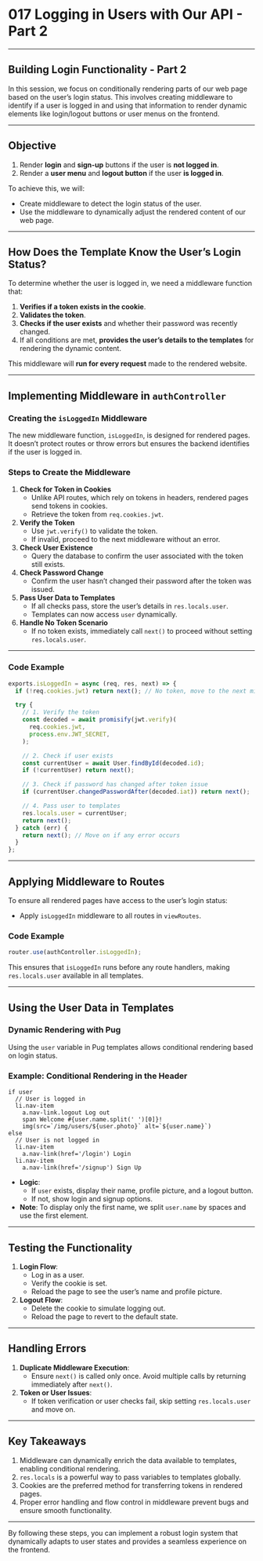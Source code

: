 # 017 Logging in Users with Our API - Part 2

---

## Building Login Functionality - Part 2

In this session, we focus on conditionally rendering parts of our web page based on the user’s login status. This involves creating middleware to identify if a user is logged in and using that information to render dynamic elements like login/logout buttons or user menus on the frontend.

---

## **Objective**

1. Render **login** and **sign-up** buttons if the user is **not logged in**.
2. Render a **user menu** and **logout button** if the user **is logged in**.

To achieve this, we will:

- Create middleware to detect the login status of the user.
- Use the middleware to dynamically adjust the rendered content of our web page.

---

## **How Does the Template Know the User’s Login Status?**

To determine whether the user is logged in, we need a middleware function that:

1. **Verifies if a token exists in the cookie**.
2. **Validates the token**.
3. **Checks if the user exists** and whether their password was recently changed.
4. If all conditions are met, **provides the user’s details to the templates** for rendering the dynamic content.

This middleware will **run for every request** made to the rendered website.

---

## **Implementing Middleware in `authController`**

### **Creating the `isLoggedIn` Middleware**

The new middleware function, `isLoggedIn`, is designed for rendered pages. It doesn’t protect routes or throw errors but ensures the backend identifies if the user is logged in.

### **Steps to Create the Middleware**

1. **Check for Token in Cookies**
   - Unlike API routes, which rely on tokens in headers, rendered pages send tokens in cookies.
   - Retrieve the token from `req.cookies.jwt`.
2. **Verify the Token**
   - Use `jwt.verify()` to validate the token.
   - If invalid, proceed to the next middleware without an error.
3. **Check User Existence**
   - Query the database to confirm the user associated with the token still exists.
4. **Check Password Change**
   - Confirm the user hasn’t changed their password after the token was issued.
5. **Pass User Data to Templates**
   - If all checks pass, store the user’s details in `res.locals.user`.
   - Templates can now access `user` dynamically.
6. **Handle No Token Scenario**
   - If no token exists, immediately call `next()` to proceed without setting `res.locals.user`.

---

### **Code Example**

```jsx
exports.isLoggedIn = async (req, res, next) => {
  if (!req.cookies.jwt) return next(); // No token, move to the next middleware.

  try {
    // 1. Verify the token
    const decoded = await promisify(jwt.verify)(
      req.cookies.jwt,
      process.env.JWT_SECRET,
    );

    // 2. Check if user exists
    const currentUser = await User.findById(decoded.id);
    if (!currentUser) return next();

    // 3. Check if password has changed after token issue
    if (currentUser.changedPasswordAfter(decoded.iat)) return next();

    // 4. Pass user to templates
    res.locals.user = currentUser;
    return next();
  } catch (err) {
    return next(); // Move on if any error occurs
  }
};
```

---

## **Applying Middleware to Routes**

To ensure all rendered pages have access to the user’s login status:

- Apply `isLoggedIn` middleware to all routes in `viewRoutes`.

### **Code Example**

```jsx
router.use(authController.isLoggedIn);
```

This ensures that `isLoggedIn` runs before any route handlers, making `res.locals.user` available in all templates.

---

## **Using the User Data in Templates**

### **Dynamic Rendering with Pug**

Using the `user` variable in Pug templates allows conditional rendering based on login status.

### **Example: Conditional Rendering in the Header**

```
if user
  // User is logged in
  li.nav-item
    a.nav-link.logout Log out
    span Welcome #{user.name.split(' ')[0]}!
    img(src=`/img/users/${user.photo}` alt=`${user.name}`)
else
  // User is not logged in
  li.nav-item
    a.nav-link(href='/login') Login
  li.nav-item
    a.nav-link(href='/signup') Sign Up
```

- **Logic**:
  - If `user` exists, display their name, profile picture, and a logout button.
  - If not, show login and signup options.
- **Note**: To display only the first name, we split `user.name` by spaces and use the first element.

---

## **Testing the Functionality**

1. **Login Flow**:
   - Log in as a user.
   - Verify the cookie is set.
   - Reload the page to see the user’s name and profile picture.
2. **Logout Flow**:
   - Delete the cookie to simulate logging out.
   - Reload the page to revert to the default state.

---

## **Handling Errors**

1. **Duplicate Middleware Execution**:
   - Ensure `next()` is called only once. Avoid multiple calls by returning immediately after `next()`.
2. **Token or User Issues**:
   - If token verification or user checks fail, skip setting `res.locals.user` and move on.

---

## **Key Takeaways**

1. Middleware can dynamically enrich the data available to templates, enabling conditional rendering.
2. `res.locals` is a powerful way to pass variables to templates globally.
3. Cookies are the preferred method for transferring tokens in rendered pages.
4. Proper error handling and flow control in middleware prevent bugs and ensure smooth functionality.

---

By following these steps, you can implement a robust login system that dynamically adapts to user states and provides a seamless experience on the frontend.
